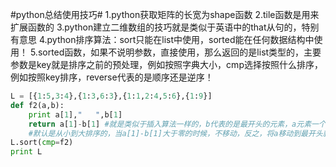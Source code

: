 #python总结使用技巧#
1.python获取矩阵的长宽为shape函数
2.tile函数是用来扩展函数的
3.python建立二维数组的技巧就是类似于英语中的that从句的，特别有意思
4.python排序算法：sort只能在list中使用，sorted能在任何数据结构中使用！
5.sorted函数，如果不说明参数，直接使用，那么返回的是list类型的，主要参数是key就是排序之前的预处理，例如按照字典大小，cmp选择按照什么排序，例如按照key排序，reverse代表的是顺序还是逆序！
```python
L = [{1:5,3:4},{1:3,6:3},{1:1,2:4,5:6},{1:9}]
def f2(a,b):
	print a[1],"   ",b[1]
	return a[1]-b[1] #就是类似于插入算法一样的，b代表的是最开头的元素，a元素一个个向下遍历
    #默认是从小到大排序的，当a[1]-b[1]大于零的时候，不移动，反之，将a移动到最开头就可以了。
L.sort(cmp=f2)
print L

```


